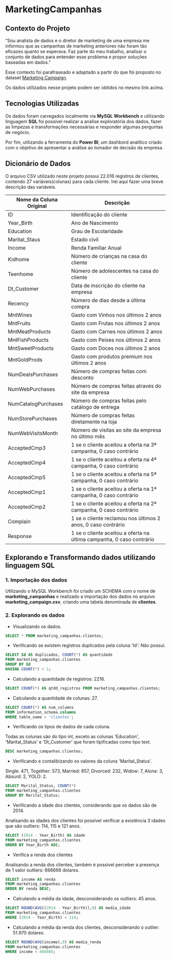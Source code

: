 # MarketingCampanhas

## Contexto do Projeto
“Sou analista de dados e o diretor de marketing de uma empresa me informou que as campanhas de marketing anteriores não foram tão eficazes quanto se esperava. Faz parte do meu trabalho, analisar o conjunto de dados para entender esse problema e propor soluções baseadas em dados.” 

Esse contexto foi parafraseado e adaptado a partir do que foi proposto no dataset <a href="https://www.kaggle.com/datasets/rodsaldanha/arketing-campaign">Marketing Campaign</a>.

Os dados utilizados nesse projeto podem ser obtidos no mesmo link acima. 

## Tecnologias Utilizadas
Os dados foram carregados localmente via **MySQL Workbench** e utilizando linguagem **SQL** foi possível realizar a análise exploratória dos dados, fazer as limpezas e transformações necessárias e responder algumas perguntas de negócio.

Por fim, utilizando a ferramenta do **Power BI**, um dashbord analítico criado com o objetivo de apresentar a análise ao tomador de decisão da empresa.
 
## Dicionário de Dados
O arquivo CSV utilizado neste projeto possui 22.016 registros de clientes, contendo 27 variáveis(colunas) para cada cliente. Irei aqui fazer uma breve descrição das variáveis.

| Nome da Coluna Original | Descrição |
| --- | --- |
| ID | Identificação do cliente | 
| Year_Birth | Ano de Nascimento | 
| Education | Grau de Escolaridade |
| Marital_Staus | Estado civil |
| Income | Renda Familiar Anual |
| Kidhome | Número de crianças na casa do cliente |
| Teenhome | Número de adolescentes na casa do cliente |
| Dt_Customer | Data de inscrição do cliente na empresa |
| Recency | Número de dias desde a última compra |
| MntWines | Gasto com Vinhos nos últimos 2 anos |
| MntFruits | Gasto com Frutas nos últimos 2 anos |
| MntMeatProducts | Gasto com Carnes nos últimos 2 anos |
| MntFishProducts | Gasto com Peixes nos últimos 2 anos |
| MntSweetProducts | Gasto com Doces nos últimos 2 anos |
| MntGoldProds | Gasto com produtos premium  nos últimos 2 anos|
| NumDealsPurchases | Número de compras feitas com desconto |
| NumWebPurchases | Número de compras feitas através do site da empresa |
| NumCatalogPurchases | Número de compras feitas pelo catálogo de entrega |
| NumStorePurchases | Número de compras feitas diretamente na loja |
| NumWebVisitsMonth	| Número de visitas ao site da empresa no último mês |
| AcceptedCmp3	| 1 se o cliente aceitou a oferta na 3ª campanha, 0 caso contrário |
| AcceptedCmp4	| 1 se o cliente aceitou a oferta na 4ª campanha, 0 caso contrário |
| AcceptedCmp5	| 1 se o cliente aceitou a oferta na 5ª campanha, 0 caso contrário |
| AcceptedCmp1	| 1 se o cliente aceitou a oferta na 1ª campanha, 0 caso contrário |
| AcceptedCmp2	| 1 se o cliente aceitou a oferta na 2ª campanha, 0 caso contrário |
| Complain	| 1 se o cliente reclamou nos últimos 2 anos, 0 caso contrário |
| Response | 1 se o cliente aceitou a oferta na última campanha, 0 caso contrário |

## Explorando e Transformando dados utilizando linguagem SQL
### 1. Importação dos dados
Utilizando o MySQL Workbench foi criado um SCHEMA com o nome de **marketing_campanhas** e realizado a importação dos dados no arquivo **marketing_campaign.csv**, criando uma tabela denominada de **clientes**.

### 2. Explorando os dados
* Visualizando os dados.
```sql
SELECT * FROM marketing_campanhas.clientes;
```

* Verificando se existem registros duplicados pela coluna 'Id': Não possui.
```sql
SELECT Id AS duplicados, COUNT(*) AS quantidade
FROM marketing_campanhas.clientes
GROUP BY Id 
HAVING COUNT(*) > 1;
```

* Calculando a quantidade de registros: 2216.
```sql
SELECT COUNT(*) AS qtdd_registros FROM marketing_campanhas.clientes;
```

* Calculando a quantidade de colunas: 27.
```sql
SELECT COUNT(*) AS num_columns
FROM information_schema.columns
WHERE table_name = 'clientes';
```

* Verificando os tipos de dados de cada coluna. 

Todas as colunas são do tipo int, exceto as colunas 'Education', 'Marital_Status' e 'Dt_Customer' que foram tipificadas como tipo text.
```sql
DESC marketing_campanhas.clientes;
```

* Verificando e contalibizando os valores da coluna 'Marital_Status'. 

Single:	471, Together:	573, Married:	857, Divorced:	232, Widow:	7, Alone:	3, Absurd:	2, YOLO:	2.
```sql
SELECT Marital_Status, COUNT(*) 
FROM marketing_campanhas.clientes
GROUP BY Marital_Status;
```

* Verificando a idade dos clientes, considerando que os dados são de 2014. 

Analisando as idades dos clientes foi possível verificar a existência 3 idades que são outliers: 114, 115 e 121 anos.
```sql
SELECT (2014 - Year_Birth) AS idade 
FROM marketing_campanhas.clientes
ORDER BY Year_Birth ASC;
```

* Verifica a renda dos clientes

Analisando a renda dos clientes, também é possivel perceber a presença de 1 valor outliers: 666666 dolares.
```sql
SELECT income AS renda 
FROM marketing_campanhas.clientes
ORDER BY renda DESC; 
```

* Calculando a média da idade, desconsiderando os outliers: 45 anos.
```sql
SELECT ROUND(AVG((2014 - Year_Birth)),0) AS media_idade
FROM marketing_campanhas.clientes 
WHERE (2014 - Year_Birth) < 114;
```

* Calculando a média da renda dos clientes, desconsiderando o outlier: 51.970 dolares.
```sql
SELECT ROUND(AVG(income),0) AS media_renda
FROM marketing_campanhas.clientes 
WHERE income < 666666; 
```








